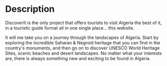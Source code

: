 # Description 
DiscoverIt is the only project that offers tourists to visit Algeria the best of it, in a touristic guide format all in one single place... this website.


It will me take you on a journey through the landscapes of Algeria. Start by exploring the incredible Saharan & Negroid heritage that you can find in the country's monuments, and then go on to discover UNESCO World Heritage Sites, scenic beaches and desert landscapes. No matter what your interests are, there is always something new and exciting to be found in Algeria.
